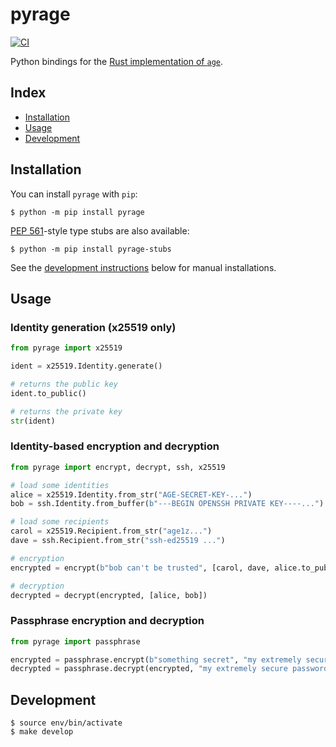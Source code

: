 pyrage
======

[![CI](https://github.com/woodruffw/pyrage/actions/workflows/ci.yml/badge.svg)](https://github.com/woodruffw/pyrage/actions/workflows/ci.yml)

Python bindings for the [Rust implementation of `age`](https://github.com/str4d/rage).

## Index

* [Installation](#installation)
* [Usage](#usage)
* [Development](#development)

## Installation

You can install `pyrage` with `pip`:

```console
$ python -m pip install pyrage
```

[PEP 561](https://peps.python.org/pep-0561/)-style type stubs are also available:

```console
$ python -m pip install pyrage-stubs
```

See the [development instructions](#development) below for manual installations.

## Usage

### Identity generation (x25519 only)

```python
from pyrage import x25519

ident = x25519.Identity.generate()

# returns the public key
ident.to_public()

# returns the private key
str(ident)
```

### Identity-based encryption and decryption

```python
from pyrage import encrypt, decrypt, ssh, x25519

# load some identities
alice = x25519.Identity.from_str("AGE-SECRET-KEY-...")
bob = ssh.Identity.from_buffer(b"---BEGIN OPENSSH PRIVATE KEY----...")

# load some recipients
carol = x25519.Recipient.from_str("age1z...")
dave = ssh.Recipient.from_str("ssh-ed25519 ...")

# encryption
encrypted = encrypt(b"bob can't be trusted", [carol, dave, alice.to_public()])

# decryption
decrypted = decrypt(encrypted, [alice, bob])
```

### Passphrase encryption and decryption

```python
from pyrage import passphrase

encrypted = passphrase.encrypt(b"something secret", "my extremely secure password")
decrypted = passphrase.decrypt(encrypted, "my extremely secure password")
```

## Development

```console
$ source env/bin/activate
$ make develop
```
